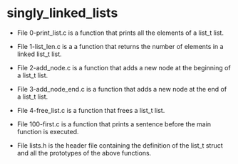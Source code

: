 # singly_linked_lists

- File 0-print_list.c is a function that prints all the elements of a list_t list.

- File 1-list_len.c is a a function that returns the number of elements in a linked list_t list.

- File 2-add_node.c is a function that adds a new node at the beginning of a list_t list.

- File 3-add_node_end.c is a function that adds a new node at the end of a list_t list.

- File 4-free_list.c is a function that frees a list_t list.

- File 100-first.c is a function that prints a sentence before the main function is executed.

- File lists.h is the header file containing the definition of the list_t struct and all the prototypes of the above functions.

